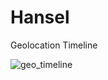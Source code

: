 # Hansel

Geolocation Timeline

![geo_timeline](https://cloud.githubusercontent.com/assets/5839078/11262737/d574bf94-8e37-11e5-9669-284dc7c6a7bc.gif)


